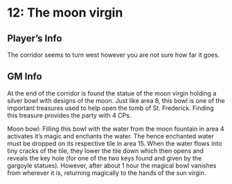 # 12: The moon virgin

## Player’s Info

The corridor seems to turn west however you are not sure how far it goes.

## GM Info

At the end of the corridor is found the statue of the moon virgin holding a silver bowl with designs of the moon. Just like area 8, this bowl is one of the important treasures used to help open the tomb of St. Frederick. Finding this treasure provides the party with 4 CPs.

Moon bowl: Filling this bowl with the water from the moon fountain in area 4 activates it’s magic and enchants the water. The hence enchanted water must be dropped on its respective tile in area 15. When the water flows into tiny cracks of the tile, they lower the tile down which then opens and reveals the key hole (for one of the two keys found and given by the gargoyle statues). However, after about 1 hour the magical bowl vanishes from wherever it is, returning magically to the hands of the sun virgin.